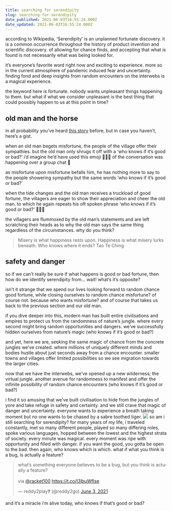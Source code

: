 ```yaml
---
title: searching for serendipity
slug: searching-for-serendipity
date_published: 2021-06-03T16:55:24.000Z
date_updated: 2021-06-03T16:55:24.000Z
---
```


according to Wikipedia, ‘Serendipity’ is an unplanned fortunate discovery. it is a common occurrence throughout the history of product invention and scientific discovery. of allowing for chance finds, and accepting that what is found is not necessarily what was being looked for.

it’s everyone’s favorite word right now and exciting to experience. more so in the current atmosphere of pandemic induced fear and uncertainty. finding fond and deep insights from random encounters on the interwebs is a magical experience.

the keyword here is fortunate. nobody wants unpleasant things happening to them. but what if what we consider unpleasant is the best thing that could possibly happen to us at this point in time?

## old man and the horse

in all probability you’ve heard [this story](https://en.wikipedia.org/wiki/The_old_man_lost_his_horse) before, but in case you haven’t, here’s a gist.

when an old man begets misfortune, the people of the village offer their sympathies. but the old man only shrugs it off with a ‘who knows if it’s good or bad?’ i’d imagine he’d have used this emoji 🤷🏻‍♂️ of the conversation was happening over a group chat 💬

as misfortune upon misfortune befalls him, he has nothing more to say to the people showering sympathy but the same words ‘who knows if it’s good or bad?’

when the tide changes and the old man receives a truckload of good fortune, the villagers are eager to show their appreciation and cheer the old man. to which he again repeats his oft spoken phrase ‘who knows if it’s good or bad?’ 🤷🏻‍♂️

the villagers are flummoxed by the old man’s statements and are left scratching their heads as to why the old man says the same thing regardless of the circumstances. why do you think?

> Misery is what happiness rests upon. Happiness is what misery lurks beneath. Who knows where it ends?
> Tao Te Ching

## safety and danger

so if we can’t really be sure if what happens is good or bad fortune, then how do we identify serendipity from… wait! what’s it’s opposite?

isn’t it strange that we spend our lives looking forward to random chance good fortune, while closing ourselves to random chance misfortune? of course not. because who wants misfortune? and of course that takes us back to the previous section and our old man.

if you dive deeper into this, modern man has built entire civilisations and empires to protect us from the randomness of nature’s jungle. where every second might bring random opportunities and dangers. we’ve successfully hidden ourselves from nature’s magic (who knows if it’s good or bad?)

and yet, here we are, seeking the same magic of chance from the concrete jungles we’ve created. where millions of uniquely different minds and bodies hustle about just seconds away from a chance encounter. smaller towns and villages offer limited possibilities so we see migration towards the larger cities.

now that we have the interwebs, we’ve opened up a new wilderness; the virtual jungle. another avenue for randomness to manifest and offer the infinite possibility of random chance encounters (who knows if it’s good or bad?)

i find it so amusing that we’ve built civilisation to hide from the jungles of yore and take refuge in safety and certainty. and we still crave that magic of danger and uncertainty. everyone wants to experience a breath taking moment but no one wants to be chased by a sabre toothed tiger.
![](https://images.unsplash.com/photo-1542995719-e5c11316a88e?crop=entropy&amp;cs=tinysrgb&amp;fit=max&amp;fm=jpg&amp;ixid=MnwxNDIyNzR8MHwxfHNlYXJjaHwxNnx8Y2hhbmNlfGVufDB8fHx8MTYyMjczODA2Nw&amp;ixlib=rb-1.2.1&amp;q=80&amp;w=1080)
so am i still searching for serendipity? for many years of my life, i traveled constantly, met so many different people, played so many differing roles, spoke various languages, hopped between the lowest and the highest strata of society. every minute was magical. every moment was ripe with opportunity and filled with danger. if you want the good, you gotta be open to the bad. then again, who knows which is which. what if what you think is a bug, is actually a feature?

<blockquote class="twitter-tweet" data-theme="dark"><p lang="en" dir="ltr">what’s something everyone believes to be a bug, but you think is actually a feature? <br><br>via <a href="https://twitter.com/racket100?ref_src=twsrc%5Etfw">@racket100</a> <a href="https://t.co/I3lbuWfIse">https://t.co/I3lbuWfIse</a></p>&mdash; reddy2play❓ (@reddy2go) <a href="https://twitter.com/reddy2go/status/1400314131740192768?ref_src=twsrc%5Etfw">June 3, 2021</a></blockquote> <script async src="https://platform.twitter.com/widgets.js" charset="utf-8"></script>

and it’s a miracle i’m alive today, who knows if that’s good or bad?  
